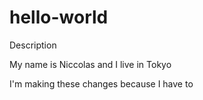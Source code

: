 # hello-world
Description

My name is Niccolas and I live in Tokyo

I'm making these changes because I have to
